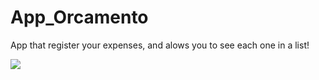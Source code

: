 # App_Orcamento
App that register your expenses, and alows you to see each one in a list!

<img src="C:\Users\João Nuno\Desktop\Desenvolvimento Web Completo (UDEMY)\Secção 9 - ECMA Script (ES6)\app_orcamento.png">
